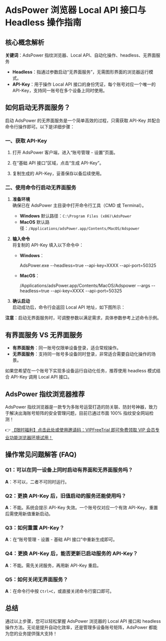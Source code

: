 # AdsPower 浏览器 Local API 接口与 Headless 操作指南

## 核心概念解析

**关键词**：AdsPower 指纹浏览器、Local API、自动化操作、headless、无界面服务

- **Headless**：指通过参数启动“无界面服务”，无需图形界面的浏览器运行模式。
- **API-Key**：用于操作 Local API 接口的身份凭证，每个账号对应一个唯一的 API-Key，支持同一账号在多个设备上同时使用。

## 如何启动无界面服务？

启动 AdsPower 的无界面服务是一个简单高效的过程，只需获取 API-Key 并配合命令行操作即可。以下是详细步骤：

### 一、获取 API-Key

1. 打开 AdsPower 客户端，进入“账号管理 - 设置”页面。
   

2. 在“基础 API 接口”区域，点击“生成 API-Key”。
   

3. 复制生成的 API-Key，妥善保存以备后续使用。
   

### 二、使用命令行启动无界面服务

1. **准备环境**  
   确保已在 AdsPower 主目录中打开命令行工具（CMD 或 Terminal）。  
   - **Windows** 默认路径：`C:\Program Files (x86)\AdsPower`  
   - **MacOS** 默认路径：`/Applications/adsPower.app/Contents/MacOS/Adspower`

2. **输入命令**  
   将复制的 API-Key 填入以下命令中：  
   - **Windows**：  
     
     AdsPower.exe --headless=true --api-key=XXXX --api-port=50325
     
   - **MacOS**：  
     
     /Applications/adsPower.app/Contents/MacOS/Adspower --args --headless=true --api-key=XXXX --api-port=50325
     
   

3. **确认启动**  
   启动成功后，命令行会返回 Local API 地址，如下图所示：  
   

**注意**：启动无界面服务时，可调整参数以满足需求，具体参数参考上述命令示例。

## 有界面服务 VS 无界面服务

- **有界面服务**：同一账号仅限单设备登录，适合常规操作。
- **无界面服务**：支持同一账号多设备同时登录，非常适合需要自动化操作的场景。

如果您希望在一个账号下实现多设备运行自动化任务，推荐使用 headless 模式结合 API-Key 调用 Local API 接口。

## AdsPower 指纹浏览器推荐

AdsPower 指纹浏览器是一款专为多账号运营打造的防关联、防封号神器，致力于解决出海账号矩阵的安全管理问题，目前已通过市面 100% 指纹安全网站检测！

👉 [【限时福利】点击此处或使用邀请码：VIPFreeTrial 即可免费领取 VIP 会员专业功能浏览器环境试用！](https://bit.ly/adspower_free)

## 操作常见问题解答 (FAQ)

### Q1：可以在同一设备上同时启动有界面和无界面服务吗？
**A**：不可以，二者不可同时运行。

### Q2：更换 API-Key 后，旧值启动的服务还能使用吗？
**A**：不能。系统会提示 API-Key 失效。一个账号仅对应一个有效 API-Key，重置后需使用新值重新启动。

### Q3：如何重置 API-Key？
**A**：在“账号管理 - 设置 - 基础 API 接口”中重新生成即可。

### Q4：更换 API-Key 后，能否更新已启动服务的 API-Key？
**A**：不能。需先关闭服务，再用新 API-Key 重启。

### Q5：如何关闭无界面服务？
**A**：在命令行中按 `Ctrl+C`，或直接关闭命令行窗口即可。

## 总结

通过以上步骤，您可以轻松掌握 AdsPower 浏览器的 Local API 接口和 headless 操作方法。无论是提升自动化效率，还是管理多设备账号矩阵，AdsPower 都能为您的业务提供强大支持！